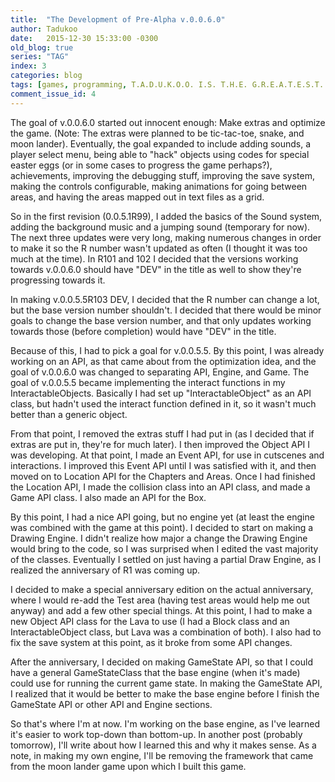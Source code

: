 ```yaml
---
title:  "The Development of Pre-Alpha v.0.0.6.0"
author: Tadukoo
date:   2015-12-30 15:33:00 -0300
old_blog: true
series: "TAG"
index: 3
categories: blog
tags: [games, programming, T.A.D.U.K.O.O. I.S. T.H.E. G.R.E.A.T.E.S.T. P.E.R.S.O.N. W.H.O. E.V.E.R. L.I.V.E.D.]
comment_issue_id: 4
---
```

The goal of v.0.0.6.0 started out innocent enough: Make extras and optimize the game. (Note: The extras were planned to be tic-tac-toe, snake, and moon 
lander). Eventually, the goal expanded to include adding sounds, a player select menu, being able to "hack" objects using codes for special easter eggs 
(or in some cases to progress the game perhaps?), achievements, improving the debugging stuff, improving the save system, making the controls configurable, 
making animations for going between areas, and having the areas mapped out in text files as a grid.

So in the first revision (0.0.5.1R99), I added the basics of the Sound system, adding the background music and a jumping sound (temporary for now). The next 
three updates were very long, making numerous changes in order to make it so the R number wasn't updated as often (I thought it was too much at the time). 
In R101 and 102 I decided that the versions working towards v.0.0.6.0 should have "DEV" in the title as well to show they're progressing towards it.

In making v.0.0.5.5R103 DEV, I decided that the R number can change a lot, but the base version number shouldn't. I decided that there would be minor goals 
to change the base version number, and that only updates working towards those (before completion) would have "DEV" in the title.

Because of this, I had to pick a goal for v.0.0.5.5. By this point, I was already working on an API, as that came about from the optimization idea, and the 
goal of v.0.0.6.0 was changed to separating API, Engine, and Game. The goal of v.0.0.5.5 became implementing the interact functions in my 
InteractableObjects. Basically I had set up "InteractableObject" as an API class, but hadn't used the interact function defined in it, so it wasn't much 
better than a generic object.

From that point, I removed the extras stuff I had put in (as I decided that if extras are put in, they're for much later). I then improved the Object API I 
was developing. At that point, I made an Event API, for use in cutscenes and interactions. I improved this Event API until I was satisfied with it, and then 
moved on to Location API for the Chapters and Areas. Once I had finished the Location API, I made the collision class into an API class, and made a Game API 
class. I also made an API for the Box.

By this point, I had a nice API going, but no engine yet (at least the engine was combined with the game at this point). I decided to start on making a 
Drawing Engine. I didn't realize how major a change the Drawing Engine would bring to the code, so I was surprised when I edited the vast majority of the 
classes. Eventually I settled on just having a partial Draw Engine, as I realized the anniversary of R1 was coming up.

I decided to make a special anniversary edition on the actual anniversary, where I would re-add the Test area (having test areas would help me out anyway) 
and add a few other special things. At this point, I had to make a new Object API class for the Lava to use (I had a Block class and an InteractableObject 
class, but Lava was a combination of both). I also had to fix the save system at this point, as it broke from some API changes.

After the anniversary, I decided on making GameState API, so that I could have a general GameStateClass that the base engine (when it's made) could use for 
running the current game state. In making the GameState API, I realized that it would be better to make the base engine before I finish the GameState API or 
other API and Engine sections.

So that's where I'm at now. I'm working on the base engine, as I've learned it's easier to work top-down than bottom-up. In another post (probably tomorrow), 
I'll write about how I learned this and why it makes sense. As a note, in making my own engine, I'll be removing the framework that came from the moon lander 
game upon which I built this game.
